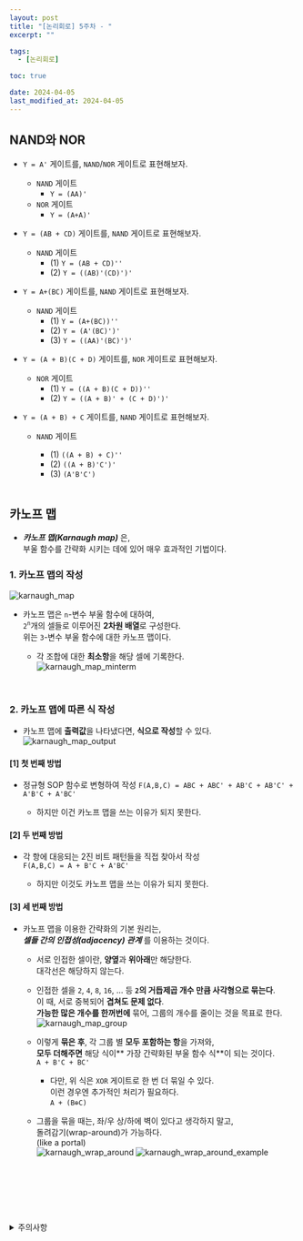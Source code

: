 ```yaml
---
layout: post
title: "[논리회로] 5주차 - "
excerpt: ""

tags:
  - [논리회로]

toc: true

date: 2024-04-05
last_modified_at: 2024-04-05
---
```

## NAND와 NOR
- `Y = A'` 게이트를, `NAND`/`NOR` 게이트로 표현해보자.  
  - `NAND` 게이트
    - `Y = (AA)'`
  - `NOR` 게이트
    - `Y = (A+A)'`

- `Y = (AB + CD)` 게이트를, `NAND` 게이트로 표현해보자.  
  - `NAND` 게이트
    - (1) `Y = (AB + CD)''`
    - (2) `Y = ((AB)'(CD)')'`

- `Y = A+(BC)` 게이트를, `NAND` 게이트로 표현해보자.
  - `NAND` 게이트
    - (1) `Y = (A+(BC))''`
    - (2) `Y = (A'(BC)')'`
    - (3) `Y = ((AA)'(BC)')'`

- `Y = (A + B)(C + D)` 게이트를, `NOR` 게이트로 표현해보자.  
  - `NOR` 게이트
    - (1) `Y = ((A + B)(C + D))''`
    - (2) `Y = ((A + B)' + (C + D)')'`

- `Y = (A + B) + C` 게이트를, `NAND` 게이트로 표현해보자.  
  - `NAND` 게이트
    - (1) `((A + B) + C)''`
    - (2) `((A + B)'C')'`
    - (3) `(A'B'C')`

    <br>

## 카노프 맵
- ***카노프 맵(Karnaugh map)*** 은,  
부울 함수를 간략화 시키는 데에 있어 매우 효과적인 기법이다.  

### 1. 카노프 맵의 작성
![karnaugh_map][def]
- 카노프 맵은 `n`-변수 부울 함수에 대하여,  
`2`<sup>`n`</sup>개의 셀들로 이루어진 **2차원 배열**로 구성한다.  
위는 `3`-변수 부울 함수에 대한 카노프 맵이다.  

  - 각 조합에 대한 **최소항**을 해당 셀에 기록한다.  
  ![karnaugh_map_minterm][def2]  

<br>

### 2. 카노프 맵에 따른 식 작성
- 카노프 맵에 **출력값**을 나타냈다면, **식으로 작성**할 수 있다.  
![karnaugh_map_output][def3]

#### [1] 첫 번째 방법
- 정규형 SOP 함수로 변형하여 작성
`F(A,B,C) = ABC + ABC' + AB'C + AB'C' + A'B'C + A'BC'`

  - 하지만 이건 카노프 맵을 쓰는 이유가 되지 못한다.

#### [2] 두 번째 방법
- 각 항에 대응되는 2진 비트 패턴들을 직접 찾아서 작성  
`F(A,B,C) = A + B'C + A'BC'`

  - 하지만 이것도 카노프 맵을 쓰는 이유가 되지 못한다.  

#### [3] 세 번째 방법
- 카노프 맵을 이용한 간략화의 기본 원리는,  
***셀들 간의 인접성(adjacency) 관계*** 를 이용하는 것이다.  

  - 서로 인접한 셀이란, **양옆**과 **위아래**만 해당한다.  
  대각선은 해당하지 않는다.  

  - 인접한 셀을 `2`, `4`, `8`, `16`, ... 등 **`2`의 거듭제곱 개수 만큼 사각형으로 묶는다**.  
  이 때, 서로 중복되어 **겹쳐도 문제 없다**.  
  **가능한 많은 개수를 한꺼번에** 묶어, 그룹의 개수를 줄이는 것을 목표로 한다.  
  ![karnaugh_map_group][def4]  

  - 이렇게 **묶은 후**, 각 그룹 별 **모두 포함하는 항**을 가져와,  
  **모두 더해주면** 해당 식이** 가장 간략화된 부울 함수 식**이 되는 것이다.  
  `A + B'C + BC'`
    - 다만, 위 식은 `XOR` 게이트로 한 번 더 묶일 수 있다.  
    이런 경우엔 추가적인 처리가 필요하다.  
    `A + (B⊕C)`  

  - 그룹을 묶을 때는, 좌/우 상/하에 벽이 있다고 생각하지 말고,  
  돌려감기(wrap-around)가 가능하다.  
  (like a portal)  
  ![karnaugh_wrap_around][def5]
  ![karnaugh_wrap_around_example][def6]  

  <br>

<br>
<br>
<br>
<br>
<details>
<summary>주의사항</summary>
<div markdown="1">

이 포스팅은 강원대학교 허정화 교수님의 논리회로 수업을 들으며 내용을 정리 한 것입니다.  
수업 내용에 대한 저작권은 교수님께 있으니,  
다른 곳으로의 무분별한 내용 복사를 자제해 주세요.

</div>
</details>

[def]: https://i.imgur.com/AlIBcnB.png
[def2]: https://i.imgur.com/ESJ6JOB.png
[def3]: https://i.imgur.com/YrMLu3Q.png
[def4]: https://i.imgur.com/PVA53Z7.png
[def5]: https://i.imgur.com/JEkbcxa.png
[def6]: https://i.imgur.com/oqmt5Dh.png